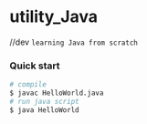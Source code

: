 # utility_Java
//dev 
`learning Java from scratch`


### Quick start

```bash
# compile 
$ javac HelloWorld.java
# run java script 
$ java HelloWorld

```
